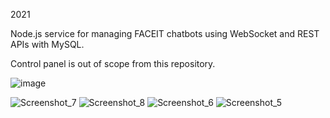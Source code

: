 2021

Node.js service for managing FACEIT chatbots using WebSocket and REST APIs with MySQL.

Control panel is out of scope from this repository.

![image](https://github.com/user-attachments/assets/e9cd15ff-c7cb-4236-ab05-2ba24971af7d)

![Screenshot_7](https://github.com/user-attachments/assets/c9771ef2-de7f-402b-8e63-9b7759ee8582)
![Screenshot_8](https://github.com/user-attachments/assets/ab2dcd76-d396-45df-bcf2-a13934b99560)
![Screenshot_6](https://github.com/user-attachments/assets/0b52d166-c171-4c40-8949-cb6776b88197)
![Screenshot_5](https://github.com/user-attachments/assets/9f3e4813-c9ba-4769-b41b-09f8aacd4489)
